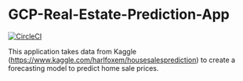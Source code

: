 # GCP-Real-Estate-Prediction-App

[![CircleCI](https://circleci.com/gh/sgmori/GCP-Real-Estate-Prediction-App.svg?style=svg)](https://circleci.com/gh/sgmori/GCP-Real-Estate-Prediction-App)

This application takes data from Kaggle (https://www.kaggle.com/harlfoxem/housesalesprediction) to create a forecasting model to predict home sale prices.
